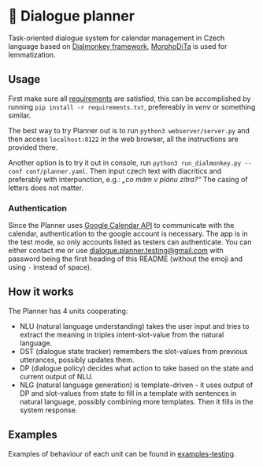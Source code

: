 # 📅 Dialogue planner
Task-oriented dialogue system for calendar management in Czech language based on [Dialmonkey framework](https://gitlab.com/ufal/dsg/dialmonkey), [MorphoDiTa](https://ufal.mff.cuni.cz/morphodita) is used for lemmatization.

## Usage
First make sure all [requirements](/requirements.txt) are satisfied, this can be accomplished by running `pip install -r requirements.txt`, prefereably in _venv_ or something similar.

The best way to try Planner out is to run `python3 webserver/server.py` and then access `localhost:8122` in the web browser, all the instructions are provided there.

Another option is to try it out in console, run `python3 run_dialmonkey.py --conf conf/planner.yaml`. Then input czech text with diacritics and preferably with interpunction, e.g.: _„co mám v plánu zítra?“_ The casing of letters does not matter.

### Authentication
Since the Planner uses [Google Calendar API](https://developers.google.com/calendar/overview) to communicate with the calendar, authentication to the google account is necessary. The app is in the test mode, so only accounts listed as testers can authenticate. You can either contact me or use dialogue.planner.testing@gmail.com with password being the first heading of this README (without the emoji and using `-` instead of space).

## How it works
The Planner has 4 units cooperating:
- NLU (natural language understanding) takes the user input and tries to extract the meaning in triples intent-slot-value from the natural language.
- DST (dialogue state tracker) remembers the slot-values from previous utterances, possibly updates them.
- DP (dialogue policy) decides what action to take based on the state and current output of NLU.
- NLG (natural language generation) is template-driven - it uses output of DP and slot-values from state to fill in a template with sentences in natural language, possibly combining more templates. Then it fills in the system response.

## Examples
Examples of behaviour of each unit can be found in [examples-testing](/examples-testing).